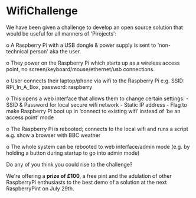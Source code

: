 WifiChallenge
=============

We have been given a challenge to develop an open source solution that would be useful for all manners of 'Pirojects':

o A Raspberry Pi with a USB dongle & power supply is sent to 'non-technical person' aka the user.

o They power on the Raspberry Pi which starts up as a wireless access point, no screen/keyboard/mouse/ethernet/usb connections.

o User connects their laptop/phone via wifi to the Raspberry Pi e.g. SSID: RPi_In_A_Box, password: raspberry

o This opens a web interface that allows them to change certain settings:
    - SSID & Password for local secure wifi network
    - Static IP address
    - Flag to make Raspberry Pi boot up in ‘connect to existing wifi’ instead of ‘be an access point’ mode

o The Raspberry Pi is rebooted; connects to the local wifi and runs a script e.g. show a browser with BBC weather

o The whole system can be rebooted to web interface/admin mode (e.g. by holding a button during startup to go into admin mode)

Do any of you think you could rise to the challenge? 

We're offering a **prize of £100**, a free pint and the adulation of other RaspberryPi enthusiasts to the best demo of a solution at the next RaspberryPint on July 29th.
